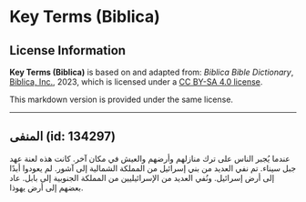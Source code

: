 # Key Terms (Biblica)

## License Information

**Key Terms (Biblica)** is based on and adapted from: _Biblica Bible Dictionary_, [Biblica, Inc.](https://www.biblica.com/), 2023, which is licensed under a [CC BY-SA 4.0 license](https://creativecommons.org/licenses/by-sa/4.0/legalcode.en).

This markdown version is provided under the same license.



--------------------------------

## المنفى (id: 134297)

عندما يُجبر الناس على ترك منازلهم وأرضهم والعيش في مكان آخر. كانت هذه لعنة عهد جبل سيناء. تم نفي العديد من بني إسرائيل من المملكة الشمالية إلى آشور. لم يعودوا أبدًا إلى أرض إسرائيل. ونُفي العديد من الإسرائيليين من المملكة الجنوبية إلى بابل. عاد بعضهم إلى أرض يهوذا.


